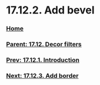 # 17.12.2. Add bevel

### [Home](./00-home.md)
### [Parent: 17.12. Decor filters](./17-12-00-decor-filters.md)
### [Prev: 17.12.1. Introduction](./17-12-01-introduction.md)
### [Next: 17.12.3. Add border](./17-12-03-add-border.md)
